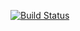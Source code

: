 [![Build Status](https://travis-ci.org/BrewPi/connector.svg?branch=master)](https://travis-ci.org/BrewPi/connector)

